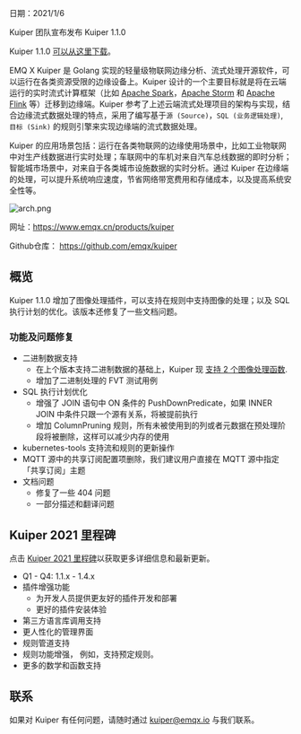 

日期：2021/1/6

Kuiper 团队宣布发布 Kuiper 1.1.0

Kuiper 1.1.0 [可以从这里下载](https://github.com/emqx/kuiper/releases/tag/1.1.0)。

EMQ X Kuiper 是 Golang 实现的轻量级物联网边缘分析、流式处理开源软件，可以运行在各类资源受限的边缘设备上。Kuiper 设计的一个主要目标就是将在云端运行的实时流式计算框架（比如 [Apache Spark](https://spark.apache.org/)，[Apache Storm](https://storm.apache.org/) 和 [Apache Flink](https://flink.apache.org/) 等）迁移到边缘端。Kuiper 参考了上述云端流式处理项目的架构与实现，结合边缘流式数据处理的特点，采用了编写基于`源 (Source)`，`SQL (业务逻辑处理)`, `目标 (Sink)` 的规则引擎来实现边缘端的流式数据处理。

Kuiper 的应用场景包括：运行在各类物联网的边缘使用场景中，比如工业物联网中对生产线数据进行实时处理；车联网中的车机对来自汽车总线数据的即时分析；智能城市场景中，对来自于各类城市设施数据的实时分析。通过 Kuiper 在边缘端的处理，可以提升系统响应速度，节省网络带宽费用和存储成本，以及提高系统安全性等。

![arch.png](https://static.emqx.net/images/1cee7069a6f9e0cc96601f2e793c1a80.png)

网址：https://www.emqx.cn/products/kuiper

Github仓库： https://github.com/emqx/kuiper

## 概览

Kuiper 1.1.0 增加了图像处理插件，可以支持在规则中支持图像的处理；以及 SQL 执行计划的优化。该版本还修复了一些文档问题。

### 功能及问题修复

- 二进制数据支持
  - 在上个版本支持二进制数据的基础上，Kuiper 现 [支持 2 个图像处理函数](https://github.com/emqx/kuiper/blob/master/docs/zh_CN/plugins/functions/functions.md). 
  - 增加了二进制处理的 FVT 测试用例
- SQL 执行计划优化
  - 增强了 JOIN 语句中 ON 条件的 PushDownPredicate，如果 INNER JOIN 中条件只跟一个源有关系，将被提前执行
  - 增加 ColumnPruning 规则，所有未被使用到的列或者元数据在预处理阶段将被删除，这样可以减少内存的使用
- kubernetes-tools 支持流和规则的更新操作
- MQTT 源中的共享订阅配置项删除，我们建议用户直接在 MQTT 源中指定「共享订阅」主题
- 文档问题
  - 修复了一些 404 问题
  - 一部分描述和翻译问题

## Kuiper 2021 里程碑

点击 [Kuiper 2021 里程碑](https://github.com/emqx/kuiper/projects/10)以获取更多详细信息和最新更新。

- Q1 - Q4: 1.1.x - 1.4.x
- 插件增强功能
  - 为开发人员提供更友好的插件开发和部署
  - 更好的插件安装体验
- 第三方语言库调用支持
- 更人性化的管理界面
- 规则管道支持
- 规则功能增强， 例如，支持预定规则。
- 更多的数学和函数支持

## 联系

如果对 Kuiper 有任何问题，请随时通过 kuiper@emqx.io 与我们联系。

